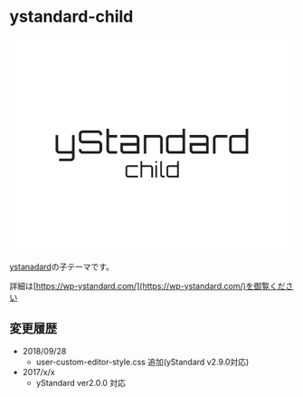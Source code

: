 # ystandard-child

![ystandard-child](./screenshot.png "ystandard-child")

[ystanadard](https://github.com/yosiakatsuki/ystandard)の子テーマです。

詳細は[https://wp-ystandard.com/](https://wp-ystandard.com/)を御覧ください


## 変更履歴

- 2018/09/28
  - user-custom-editor-style.css 追加(yStandard v2.9.0対応)
- 2017/x/x
  - yStandard ver2.0.0 対応